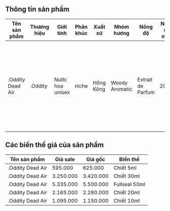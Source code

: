 ## Thông tin sản phẩm


| Tên sản phẩm | Thương hiệu | Giới tính | Phân khúc | Xuất xứ | Nhóm hương | Nồng độ | Năm ra mắt | Mùa | Thành phần | Top Notes | Middle Notes | Base Notes|
| -------------------- | ------------- | ------------- |  ------------- |  ------------- |  ------------- |  ------------- |  ------------- |  ------------- |  ------------- |  ------------- | ------------- | ------------- |
| .Oddity Dead Air | .Oddity | Nước hoa unisex |  niche |  Hồng Kông |  Woody Aromatic |  Extrait de Parfum |  2022 |  Xuân, Thu, Đông |  Davana, Patchouli, Oak, Opoponax, Salt, Violet Leaf, Lovage Root, Narcissus, Labdanum, Vetiver, Dates, Cedar, Freesia |  Davana | Patchouli, Oak, Opoponax, Salt, Violet Leaf, Lovage Root, Narcissus | Labdanum, Vetiver, Dates, Cedar, Freesia |

## Các biến thể giá của sản phẩm

| Tên sản phẩm | Giá sale | Giá gốc | Biến thể |
| ---------------- | ----------------- | --------------- | ------------------ |
| .Oddity Dead Air | 595.000 | 625.000 | Chiết 5ml |
| .Oddity Dead Air | 3.250.000 | 3.420.000 | Chiết 30ml |
| .Oddity Dead Air | 5.335.000 | 5.500.000 | Fullseal 50ml |
| .Oddity Dead Air | 2.165.000 | 2.280.000 | Chiết 20ml |
| .Oddity Dead Air | 1.095.000 | 1.150.000 | Chiết 10ml |